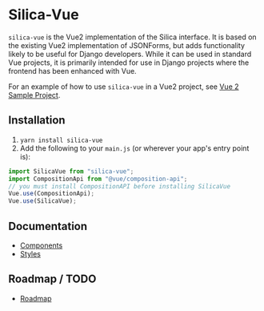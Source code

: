 # Silica-Vue

`silica-vue` is the Vue2 implementation of the Silica interface. It is based on the existing
Vue2 implementation of JSONForms, but adds functionality likely to be useful for Django
developers. While it can be used in standard Vue projects, it is primarily intended for use in Django
projects where the frontend has been enhanced with Vue.

For an example of how to use `silica-vue` in a Vue2 project, see [Vue 2 Sample Project](/vue2/sample-app).


## Installation
1. `yarn install silica-vue`
2. Add the following to your `main.js` (or wherever your app's entry point is):
```javascript
import SilicaVue from "silica-vue";
import CompositionApi from "@vue/composition-api";
// you must install CompositionAPI before installing SilicaVue
Vue.use(CompositionApi);
Vue.use(SilicaVue);
```

## Documentation
- [Components](/vue2/docs/components)
- [Styles](/vue2/docs/styles.md)

## Roadmap / TODO
- [Roadmap](/vue2/roadmap.md)